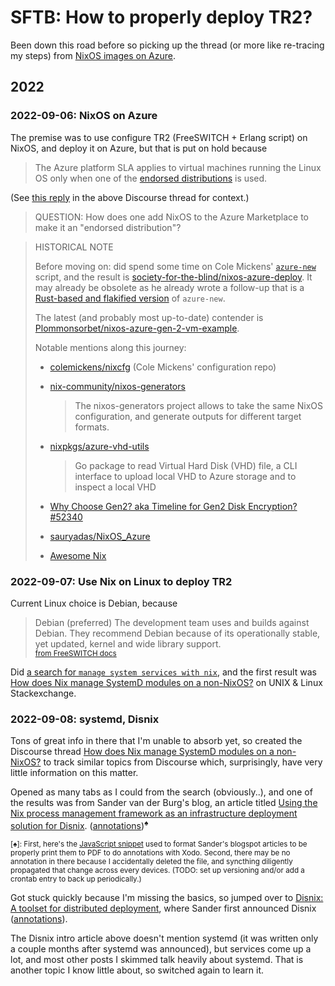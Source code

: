 # SFTB: How to properly deploy TR2?

Been down this road before so picking up the thread (or more like re-tracing my steps) from [NixOS images on Azure](https://discourse.nixos.org/t/nixos-images-on-azure/7062).

## 2022
### 2022-09-06: NixOS on Azure

The premise was to use configure TR2 (FreeSWITCH + Erlang script) on NixOS, and deploy it on Azure, but that is put on hold because

> The Azure platform SLA applies to virtual machines running the Linux OS only when one of the [endorsed distributions](https://docs.microsoft.com/en-us/azure/virtual-machines/linux/endorsed-distros) is used.

(See [this reply](https://discourse.nixos.org/t/nixos-images-on-azure/7062/22) in the above Discourse thread for context.)

> QUESTION: How does one add NixOS to the Azure Marketplace to make it an "endorsed distribution"?

> HISTORICAL NOTE
>
> Before moving on: did spend some time on Cole Mickens' [`azure-new`](https://github.com/NixOS/nixpkgs/tree/master/nixos/maintainers/scripts/azure-new) script, and the result is [society-for-the-blind/nixos-azure-deploy](https://github.com/society-for-the-blind/nixos-azure-deploy). It may already be obsolete as he already wrote a follow-up that is a [Rust-based and flakified version](https://github.com/colemickens/flake-azure-demo/tree/dev) of `azure-new`.
>
> The latest (and probably most up-to-date) contender is [Plommonsorbet/nixos-azure-gen-2-vm-example](https://github.com/Plommonsorbet/nixos-azure-gen-2-vm-example).
>
> Notable mentions along this journey:
>
> + [colemickens/nixcfg](https://github.com/colemickens/nixcfg/) (Cole Mickens' configuration repo)
>
> + [nix-community/nixos-generators](https://github.com/nix-community/nixos-generators)
>   > The nixos-generators project allows to take the same NixOS configuration, and generate outputs for different target formats.
>
> + [nixpkgs/azure-vhd-utils](https://pkgs.on-nix.com/nixpkgs/azure-vhd-utils/)
>
>   > Go package to read Virtual Hard Disk (VHD) file, a CLI interface to upload local VHD to Azure storage and to inspect a local VHD
>
> + [Why Choose Gen2? aka Timeline for Gen2 Disk Encryption? #52340](https://github.com/MicrosoftDocs/azure-docs/issues/52340)
>
> + [sauryadas/NixOS_Azure](https://github.com/sauryadas/NixOS_Azure)
>
> + [Awesome Nix](https://nix-community.github.io/awesome-nix/)

### 2022-09-07: Use Nix on Linux to deploy TR2

Current Linux choice is Debian, because

> Debian (preferred) The development team uses and builds against Debian. They recommend Debian because of its operationally stable, yet updated, kernel and wide library support.\
> <sup>[from FreeSWITCH docs](https://freeswitch.org/confluence/display/FREESWITCH/Installation)</sup>

Did [a search for `manage system services with nix`](https://www.google.com/search?q=manage+system+services+with+nix&oq=manage+system+services+with+nix+&aqs=chrome..69i57j33i160l4j33i299.10263j0j4&sourceid=chrome&ie=UTF-8), and the first result was [How does Nix manage SystemD modules on a non-NixOS?](https://unix.stackexchange.com/questions/349199/how-does-nix-manage-systemd-modules-on-a-non-nixos) on UNIX & Linux Stackexchange.

### 2022-09-08: systemd, Disnix

Tons of great info in there that I'm unable to absorb yet, so created the Discourse thread [How does Nix manage SystemD modules on a non-NixOS?](https://discourse.nixos.org/t/how-does-nix-manage-systemd-modules-on-a-non-nixos/21499) to track similar topics from Discourse which, surprisingly, have very little information on this matter.

Opened as many tabs as I could from the search (obviously..), and one of the results was from Sander van der Burg's blog, an article titled [Using the Nix process management framework as an infrastructure deployment solution for Disnix](http://sandervanderburg.blogspot.com/2021/03/using-nix-process-management-framework.html). ([annotations](./assets/2021-03-12_Using-the-Nix-process-management-framework-as-an-infrastructure-deployment-solution-for-Disnix.pdf))<sup><b>♠</b></sup>

<sup>\[♠]: First, here's the [JavaScript snippet](https://gist.github.com/toraritte/419f9012e62fc05486acdf7b1e272341) used to format Sander's blogspot articles to be properly print them to PDF to do annotations with Xodo. Second, there may be no annotation in there because I accidentally deleted the file, and syncthing diligently propagated that change across every devices. (TODO: set up versioning and/or add a crontab entry to back up periodically.)</sup>

Got stuck quickly because I'm missing the basics, so jumped over to [Disnix: A toolset for distributed deployment](https://sandervanderburg.blogspot.com/2011/02/disnix-toolset-for-distributed.html), where Sander first announced Disnix ([annotations](./assets/2011-02-16_Disnix--A-toolset-for-distributed-deployment.pdf)).

The Disnix intro article above doesn't mention systemd (it was written only a couple months after systemd was announced), but services come up a lot, and most other posts I skimmed talk heavily about systemd. That is another topic I know little about, so switched again to learn it.
